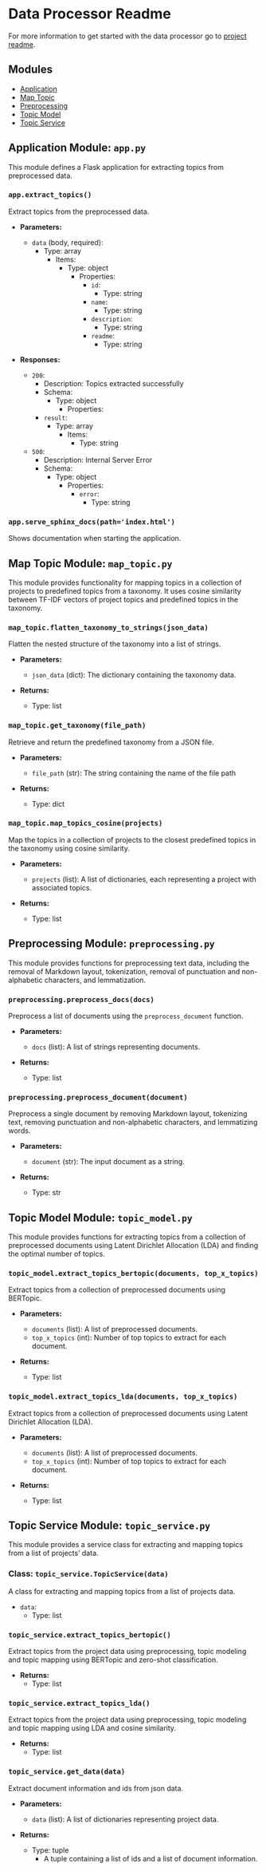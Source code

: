 # Data Processor Readme

For more information to get started with the data processor go to [project readme](../README.md/#data%20processor). 

## Modules
- [Application](#application-module-apppy)
- [Map Topic](#map-topic-module-map_topicpy)
- [Preprocessing](#preprocessing-module-preprocessingpy)
- [Topic Model](#topic-model-module-topic_modelpy)
- [Topic Service](#topic-service-module-topic_servicepy)

## Application Module: `app.py`

This module defines a Flask application for extracting topics from preprocessed data.

### `app.extract_topics()`

Extract topics from the preprocessed data.

- **Parameters:**
  - `data` (body, required): 
    - Type: array
      - Items:
        - Type: object
          - Properties:
            - `id`:
              - Type: string
            - `name`:
              - Type: string
            - `description`:
              - Type: string
            - `readme`:
              - Type: string

- **Responses:**
  - `200`:
    - Description: Topics extracted successfully
    - Schema:
      - Type: object
        - Properties:
    - `result`:
      - Type: array
        - Items:
          - Type: string
  - `500`:
    - Description: Internal Server Error
    - Schema:
      - Type: object
        - Properties:
          - `error`:
            - Type: string

### `app.serve_sphinx_docs(path='index.html')`

Shows documentation when starting the application.

## Map Topic Module: `map_topic.py`

This module provides functionality for mapping topics in a collection of projects to predefined topics from a taxonomy. It uses cosine similarity between TF-IDF vectors of project topics and predefined topics in the taxonomy.

### `map_topic.flatten_taxonomy_to_strings(json_data)`

Flatten the nested structure of the taxonomy into a list of strings.

- **Parameters:**
  - `json_data` (dict): The dictionary containing the taxonomy data.

- **Returns:**
  - Type: list

### `map_topic.get_taxonomy(file_path)`

Retrieve and return the predefined taxonomy from a JSON file.

- **Parameters:**
  - `file_path` (str): The string containing the name of the file path

- **Returns:**
  - Type: dict

### `map_topic.map_topics_cosine(projects)`

Map the topics in a collection of projects to the closest predefined topics in the taxonomy using cosine similarity.

- **Parameters:**
  - `projects` (list): A list of dictionaries, each representing a project with associated topics.

- **Returns:**
  - Type: list

## Preprocessing Module: `preprocessing.py`

This module provides functions for preprocessing text data, including the removal of Markdown layout, tokenization, removal of punctuation and non-alphabetic characters, and lemmatization.

### `preprocessing.preprocess_docs(docs)`

Preprocess a list of documents using the `preprocess_document` function.

- **Parameters:**
  - `docs` (list): A list of strings representing documents.

- **Returns:**
  - Type: list

### `preprocessing.preprocess_document(document)`

Preprocess a single document by removing Markdown layout, tokenizing text, removing punctuation and non-alphabetic characters, and lemmatizing words.

- **Parameters:**
  - `document` (str): The input document as a string.

- **Returns:**
  - Type: str

## Topic Model Module: `topic_model.py`

This module provides functions for extracting topics from a collection of preprocessed documents using Latent Dirichlet Allocation (LDA) and finding the optimal number of topics.

### `topic_model.extract_topics_bertopic(documents, top_x_topics)`

Extract topics from a collection of preprocessed documents using BERTopic.

- **Parameters:**
  - `documents` (list): A list of preprocessed documents.
  - `top_x_topics` (int): Number of top topics to extract for each document.

- **Returns:**
  - Type: list

### `topic_model.extract_topics_lda(documents, top_x_topics)`

Extract topics from a collection of preprocessed documents using Latent Dirichlet Allocation (LDA).

- **Parameters:**
  - `documents` (list): A list of preprocessed documents.
  - `top_x_topics` (int): Number of top topics to extract for each document.

- **Returns:**
  - Type: list

## Topic Service Module: `topic_service.py`

This module provides a service class for extracting and mapping topics from a list of projects’ data.

### Class: `topic_service.TopicService(data)`

A class for extracting and mapping topics from a list of projects data.

- `data`:
  - Type: list

### `topic_service.extract_topics_bertopic()`

Extract topics from the project data using preprocessing, topic modeling and topic mapping using BERTopic and zero-shot classification.

- **Returns:**
  - Type: list

### `topic_service.extract_topics_lda()`

Extract topics from the project data using preprocessing, topic modeling and topic mapping using LDA and cosine similarity.

- **Returns:**
  - Type: list

### `topic_service.get_data(data)`

Extract document information and ids from json data.

- **Parameters:**
  - `data` (list): A list of dictionaries representing project data.

- **Returns:**
  - Type: tuple
    - A tuple containing a list of ids and a list of document information.
